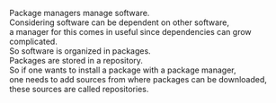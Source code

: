 Package managers manage software.  
Considering software can be dependent on other software,  
a manager for this comes in useful since dependencies can grow complicated.  
So software is organized in packages.  
Packages are stored in a repository.  
So if one wants to install a package with a package manager,  
one needs to add sources from where packages can be downloaded,  
these sources are called repositories.  

